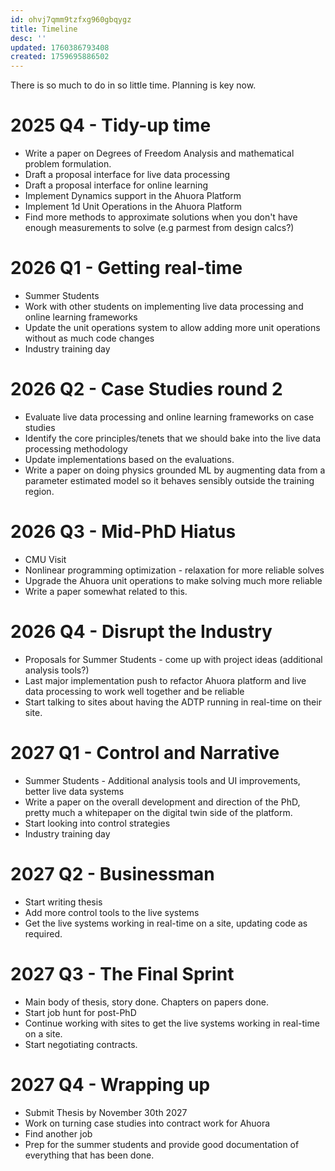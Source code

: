 ```yaml
---
id: ohvj7qmm9tzfxg960gbqygz
title: Timeline
desc: ''
updated: 1760386793408
created: 1759695886502
---
```


There is so much to do in so little time. Planning is key now.

# 2025 Q4 - Tidy-up time

- Write a paper on Degrees of Freedom Analysis and mathematical problem formulation.
- Draft a proposal interface for live data processing
- Draft a proposal interface for online learning
- Implement Dynamics support in the Ahuora Platform
- Implement 1d Unit Operations in the Ahuora Platform
- Find more methods to approximate solutions when you don't have enough measurements to solve (e.g parmest from design calcs?)

# 2026 Q1 - Getting real-time

- Summer Students
- Work with other students on implementing live data processing and online learning frameworks
- Update the unit operations system to allow adding more unit operations without as much code changes
- Industry training day

# 2026 Q2 - Case Studies round 2

- Evaluate live data processing and online learning frameworks on case studies
- Identify the core principles/tenets that we should bake into the live data processing methodology
- Update implementations based on the evaluations.
- Write a paper on doing physics grounded ML by augmenting data from a parameter estimated model so it behaves sensibly outside the training region.


# 2026 Q3 - Mid-PhD Hiatus

- CMU Visit
- Nonlinear programming optimization - relaxation for more reliable solves
- Upgrade the Ahuora unit operations to make solving much more reliable
- Write a paper somewhat related to this.

# 2026 Q4 - Disrupt the Industry

- Proposals for Summer Students - come up with project ideas (additional analysis tools?)
- Last major implementation push to refactor Ahuora platform and live data processing to work well together and be reliable
- Start talking to sites about having the ADTP running in real-time on their site.

# 2027 Q1 - Control and Narrative

- Summer Students - Additional analysis tools and UI improvements, better live data systems
- Write a paper on the overall development and direction of the PhD, pretty much a whitepaper on the digital twin side of the platform.
- Start looking into control strategies
- Industry training day

# 2027 Q2 - Businessman

- Start writing thesis
- Add more control tools to the live systems
- Get the live systems working in real-time on a site, updating code as required.

# 2027 Q3 - The Final Sprint

- Main body of thesis, story done. Chapters on papers done.
- Start job hunt for post-PhD
- Continue working with sites to get the live systems working in real-time on a site.
- Start negotiating contracts.


# 2027 Q4 - Wrapping up

- Submit Thesis by November 30th 2027
- Work on turning case studies into contract work for Ahuora
- Find another job
- Prep for the summer students and provide good documentation of everything that has been done.